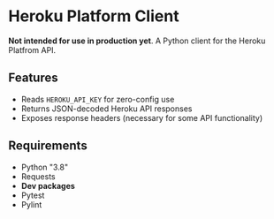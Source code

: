 # Heroku Platform Client
**Not intended for use in production yet**.
A Python client for the Heroku Platfrom API.

## Features
- Reads `HEROKU_API_KEY` for zero-config use
- Returns JSON-decoded Heroku API responses
- Exposes response headers (necessary for some API functionality)

## Requirements
- Python "3.8"
- Requests
- **Dev packages**
- Pytest
- Pylint
